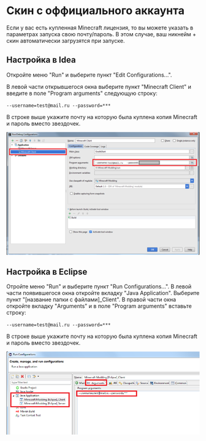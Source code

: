 # Скин с оффициального аккаунта

Если у вас есть купленная Minecraft лицензия, то вы можете указать в параметрах
запуска свою почту/пароль. В этом случае, ваш никнейм + скин автоматически загрузятся
при запуске.

## Настройка в Idea

Откройте меню "Run" и выберите пункт "Edit Configurations...".

В левой части открывшегося окна выберите пункт "Minecraft Client" и введите в поле "Program arguments" следующую строку:

`--username=test@mail.ru --password=***`

В строке выше укажите почту на которую была куплена копия Minecraft и пароль вместо звездочек.

![Настройка загрузки скина в Idea 2](images/off_skin_idea.png)

## Настройка в Eclipse

Отройте меню "Run" и выберите пункт "Run Configurations...". В левой части появившегося окна откройте вкладку
"Java Application". Выберите пункт "[название папки с файлами]_Client". В правой части окна откройте вкладку "Arguments" и
в поле "Program arguments" вставьте строку:
 
`--username=test@mail.ru --password=***`

В строке выше укажите почту на которую была куплена копия Minecraft и пароль вместо звездочек.

![Настройка загрузки скина в Eclipse](images/off_skin_eclipse.png)
